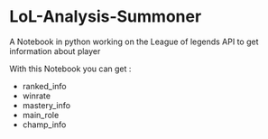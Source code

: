 # LoL-Analysis-Summoner
A Notebook in python working on the  League of legends API to get information about player 

With this Notebook you can get :

  - ranked_info
  - winrate
  - mastery_info
  - main_role
  - champ_info
